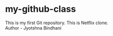 # my-github-class
This is my  first Git repository.
This is Netflix clone.
<br>
Author - Jyotshna Bindhani
